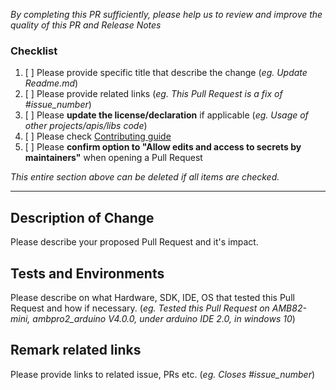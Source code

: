 *By completing this PR sufficiently, please help us to review and improve the quality of this PR and Release Notes*

### Checklist
1. [ ] Please provide specific title that describe the change (*eg. Update Readme.md*)
2. [ ] Please provide related links (*eg. This Pull Request is a fix of #issue_number*)
3. [ ] Please **update the license/declaration** if applicable (*eg. Usage of other projects/apis/libs code*)
4. [ ] Please check [Contributing guide](https://github.com/ambiot/amb1_arduino/blob/dev/CONTRIBUTING.md)
5. [ ] Please **confirm option to "Allow edits and access to secrets by maintainers"** when opening a Pull Request

*This entire section above can be deleted if all items are checked.*

-----------
## Description of Change
Please describe your proposed Pull Request and it's impact.

## Tests and Environments 
Please describe on what Hardware, SDK, IDE, OS that tested this Pull Request and how if necessary.
(*eg. Tested this Pull Request on AMB82-mini, ambpro2_arduino V4.0.0, under arduino IDE 2.0, in windows 10*)

## Remark related links
Please provide links to related issue, PRs etc.
(*eg. Closes #issue_number*)

